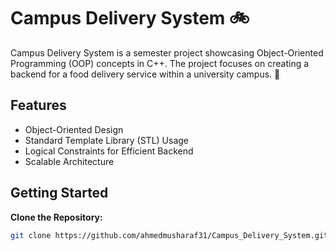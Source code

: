 # Campus Delivery System 🚲

Campus Delivery System is a semester project showcasing Object-Oriented Programming (OOP) concepts in C++. The project focuses on creating a backend for a food delivery service within a university campus. 🚀

## Features

- Object-Oriented Design
- Standard Template Library (STL) Usage
- Logical Constraints for Efficient Backend
- Scalable Architecture

## Getting Started

**Clone the Repository:**

   ```bash
   git clone https://github.com/ahmedmusharaf31/Campus_Delivery_System.git
